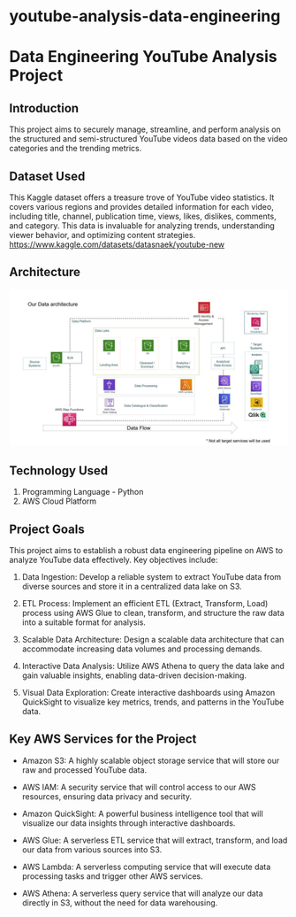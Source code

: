 # youtube-analysis-data-engineering
# Data Engineering YouTube Analysis Project 
## Introduction
This project aims to securely manage, streamline, and perform analysis on the structured and semi-structured YouTube videos data based on the video categories and the trending metrics.

## Dataset Used
This Kaggle dataset offers a treasure trove of YouTube video statistics. It covers various regions and provides detailed information for each video, including title, channel, publication time, views, likes, dislikes, comments, and category. This data is invaluable for analyzing trends, understanding viewer behavior, and optimizing content strategies.
https://www.kaggle.com/datasets/datasnaek/youtube-new

## Architecture
![Project Architecture](architecture.jpeg)
## Technology Used
1. Programming Language - Python
2. AWS Cloud Platform
   
## Project Goals
This project aims to establish a robust data engineering pipeline on AWS to analyze YouTube data effectively. Key objectives include:

1. Data Ingestion: Develop a reliable system to extract YouTube data from diverse sources and store it in a centralized data lake on S3.
   
2. ETL Process: Implement an efficient ETL (Extract, Transform, Load) process using AWS Glue to clean, transform, and structure the raw data into a suitable format for analysis.
   
3. Scalable Data Architecture: Design a scalable data architecture that can accommodate increasing data volumes and processing demands.
   
4. Interactive Data Analysis: Utilize AWS Athena to query the data lake and gain valuable 
   insights, enabling data-driven decision-making.

5. Visual Data Exploration: Create interactive dashboards using Amazon QuickSight to visualize 
   key metrics, trends, and patterns in the YouTube data.
## Key AWS Services for the Project
* Amazon S3: A highly scalable object storage service that will store our raw and processed YouTube data.
* AWS IAM: A security service that will control access to our AWS resources, ensuring data privacy and security.
  
* Amazon QuickSight: A powerful business intelligence tool that will visualize our data insights through interactive dashboards.
  
* AWS Glue: A serverless ETL service that will extract, transform, and load our data from various sources into S3.
  
* AWS Lambda: A serverless computing service that will execute data processing tasks and trigger other AWS services.
  
* AWS Athena: A serverless query service that will analyze our data directly in S3, without the need for data warehousing.
   
